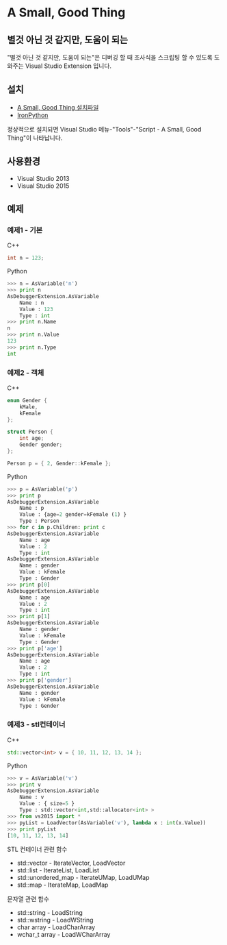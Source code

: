 # A Small, Good Thing
## 별것 아닌 것 같지만, 도움이 되는
"별것 아닌 것 같지만, 도움이 되는"은 디버깅 할 때 조사식을 스크립팅 할 수 있도록 도와주는 Visual Studio Extension 입니다.

## 설치
* [A Small, Good Thing 설치파일](https://github.com/mkkim1129/ASmallGoodThing/blob/master/Install/ASmallGoodThing.vsix?raw=true)
* [IronPython](http://ironpython.net/)

정상적으로 설치되면 Visual Studio 메뉴-"Tools"-"Script - A Small, Good Thing"이 나타납니다.

## 사용환경
* Visual Studio 2013
* Visual Studio 2015

## 예제
### 예제1 - 기본
C++
```c++
int n = 123;
```
Python
```python
>>> n = AsVariable('n')
>>> print n
AsDebuggerExtension.AsVariable
	Name : n
	Value : 123
	Type : int
>>> print n.Name
n
>>> print n.Value
123
>>> print n.Type
int

```

### 예제2 - 객체
C++
```c++
enum Gender {
	kMale,
	kFemale
};

struct Person {
	int age;
	Gender gender;
};

Person p = { 2, Gender::kFemale };
```
Python
```python
>>> p = AsVariable('p')
>>> print p
AsDebuggerExtension.AsVariable
	Name : p
	Value : {age=2 gender=kFemale (1) }
	Type : Person
>>> for c in p.Children: print c
AsDebuggerExtension.AsVariable
	Name : age
	Value : 2
	Type : int
AsDebuggerExtension.AsVariable
	Name : gender
	Value : kFemale
	Type : Gender
>>> print p[0]
AsDebuggerExtension.AsVariable
	Name : age
	Value : 2
	Type : int
>>> print p[1]
AsDebuggerExtension.AsVariable
	Name : gender
	Value : kFemale
	Type : Gender
>>> print p['age']
AsDebuggerExtension.AsVariable
	Name : age
	Value : 2
	Type : int
>>> print p['gender']
AsDebuggerExtension.AsVariable
	Name : gender
	Value : kFemale
	Type : Gender

```

### 예제3 - stl컨테이너
C++
```c++
std::vector<int> v = { 10, 11, 12, 13, 14 };
```
Python
```python
>>> v = AsVariable('v')
>>> print v
AsDebuggerExtension.AsVariable
	Name : v
	Value : { size=5 }
	Type : std::vector<int,std::allocator<int> >
>>> from vs2015 import *
>>> pyList = LoadVector(AsVariable('v'), lambda x : int(x.Value))
>>> print pyList
[10, 11, 12, 13, 14]

```
STL 컨테이너 관련 함수
* std::vector - IterateVector, LoadVector
* std::list - IterateList, LoadList
* std::unordered_map - IterateUMap, LoadUMap
* std::map - IterateMap, LoadMap

문자열 관련 함수
* std::string - LoadString
* std::wstring - LoadWString
* char array - LoadCharArray
* wchar_t array - LoadWCharArray


